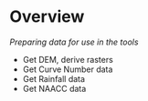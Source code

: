 # Overview

*Preparing data for use in the tools*

* Get DEM, derive rasters
* Get Curve Number data
* Get Rainfall data
* Get NAACC data